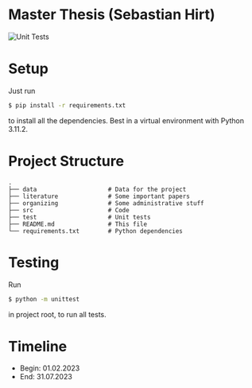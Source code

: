 # Master Thesis (Sebastian Hirt)
![Unit Tests](https://github.com/Mokronos/MA_SebastianHirt/workflows/Unit%20Tests/badge.svg)

# Setup

Just run
```bash
$ pip install -r requirements.txt
```
to install all the dependencies. Best in a virtual environment with Python 3.11.2.

# Project Structure

```
.
├── data                    # Data for the project
├── literature              # Some important papers
├── organizing              # Some administrative stuff
├── src                     # Code
├── test                    # Unit tests
├── README.md               # This file
└── requirements.txt        # Python dependencies
```


# Testing

Run

```bash  
$ python -m unittest
```
in project root, to run all tests.

# Timeline

- Begin: 01.02.2023
- End: 31.07.2023
